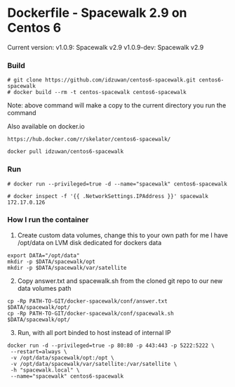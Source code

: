 Dockerfile - Spacewalk 2.9 on Centos 6
======================

Current version: 
v1.0.9: Spacewalk v2.9
v1.0.9-dev: Spacewalk v2.9

### Build ###
```
# git clone https://github.com/idzuwan/centos6-spacewalk.git centos6-spacewalk
# docker build --rm -t centos-spacewalk centos6-spacewalk
```
Note: above command will make a copy to the current directory you run the command

Also available on docker.io
```
https://hub.docker.com/r/skelator/centos6-spacewalk/
```

```
docker pull idzuwan/centos6-spacewalk
```

### Run ###
```
# docker run --privileged=true -d --name="spacewalk" centos6-spacewalk
```

```
# docker inspect -f '{{ .NetworkSettings.IPAddress }}' spacewalk
172.17.0.126
```

### How I run the container ###

1. Create custom data volumes, change this to your own path for me I have /opt/data on LVM disk dedicated for dockers data
```
export DATA="/opt/data"
mkdir -p $DATA/spacewalk/opt
mkdir -p $DATA/spacewalk/var/satellite
```

2. Copy answer.txt and spacewalk.sh from the cloned git repo to our new data volumes path
```
cp -Rp PATH-TO-GIT/docker-spacewalk/conf/answer.txt $DATA/spacewalk/opt/
cp -Rp PATH-TO-GIT/docker-spacewalk/conf/spacewalk.sh $DATA/spacewalk/opt/
```

3. Run, with all port binded to host instead of internal IP
```
docker run -d --privileged=true -p 80:80 -p 443:443 -p 5222:5222 \
 --restart=always \
 -v /opt/data/spacewalk/opt:/opt \
 -v /opt/data/spacewalk/var/satellite:/var/satellite \
 -h "spacewalk.local" \
 --name="spacewalk" centos6-spacewalk
```
